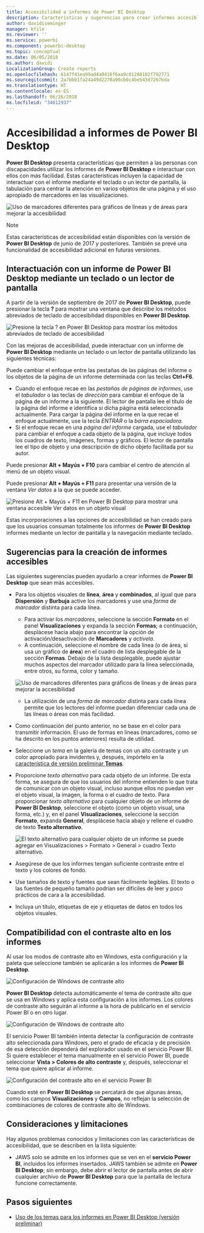 ```yaml
---
title: Accesibilidad a informes de Power BI Desktop
description: Características y sugerencias para crear informes accesibles de Power BI Desktop
author: davidiseminger
manager: kfile
ms.reviewer: ''
ms.service: powerbi
ms.component: powerbi-desktop
ms.topic: conceptual
ms.date: 06/05/2018
ms.author: davidi
LocalizationGroup: Create reports
ms.openlocfilehash: 6147f41ea99ad4a0416f6aa9c01288102f792771
ms.sourcegitcommit: 2a7bbb1fa24a49d2278a90cb0c4be543d7267bda
ms.translationtype: HT
ms.contentlocale: es-ES
ms.lasthandoff: 06/26/2018
ms.locfileid: "34812937"
---
```

# <a name="accessibility-in-power-bi-desktop-reports"></a>Accesibilidad a informes de Power BI Desktop
**Power BI Desktop** presenta características que permiten a las personas con discapacidades utilizar los informes de **Power BI Desktop** e interactuar con ellos con más facilidad. Estas características incluyen la capacidad de interactuar con el informe mediante el teclado o un lector de pantalla, la tabulación para centrar la atención en varios objetos de una página y el uso apropiado de marcadores en las visualizaciones.

![Uso de marcadores diferentes para gráficos de líneas y de áreas para mejorar la accesibilidad](media/desktop-accessibility/accessibility_01.png)

> [!NOTE]
> Estas características de accesibilidad están disponibles con la versión de **Power BI Desktop** de junio de 2017 y posteriores. También se prevé una funcionalidad de accesibilidad adicional en futuras versiones.
> 
> 

## <a name="consuming-a-power-bi-desktop-report-with-a-keyboard-or-screen-reader"></a>Interactuación con un informe de Power BI Desktop mediante un teclado o un lector de pantalla
A partir de la versión de septiembre de 2017 de **Power BI Desktop**, puede presionar la tecla **?** para mostrar una ventana que describe los métodos abreviados de teclado de accesibilidad disponibles en **Power BI Desktop**.

![Presione la tecla ? en Power BI Desktop para mostrar los métodos abreviados de teclado de accesibilidad](media/desktop-accessibility/accessibility_03.png)

Con las mejoras de accesibilidad, puede interactuar con un informe de **Power BI Desktop** mediante un teclado o un lector de pantalla utilizando las siguientes técnicas:

Puede cambiar el enfoque entre las pestañas de las páginas del informe o los objetos de la página de un informe determinada con las teclas **Ctrl+F6**.

* Cuando el enfoque recae en las *pestañas de páginas de informes*, use el *tabulador* o las teclas de *dirección* para cambiar el enfoque de la página de un informe a la siguiente. El lector de pantalla lee el título de la página del informe e identifica si dicha página está seleccionada actualmente. Para cargar la página del informe en la que recae el enfoque actualmente, use la tecla *ENTRAR* o la *barra espaciadora*.
* Si el enfoque recae en una *página del informe* cargada, use el *tabulador* para cambiar el enfoque a cada objeto de la página, que incluye todos los cuadros de texto, imágenes, formas y gráficos. El lector de pantalla lee el tipo de objeto y una descripción de dicho objeto facilitada por su autor. 

Puede presionar **Alt + Mayús + F10** para cambiar el centro de atención al menú de un objeto visual.

Puede presionar **Alt + Mayús + F11** para presentar una versión de la ventana *Ver datos* a la que se puede acceder.

![Presione Alt + Mayús + F11 en Power BI Desktop para mostrar una ventana accesible Ver datos en un objeto visual](media/desktop-accessibility/accessibility_04.png)

Estas incorporaciones a las opciones de accesibilidad se han creado para que los usuarios consuman totalmente los informes de **Power BI Desktop** informes mediante un lector de pantalla y la navegación mediante teclado.

## <a name="tips-for-creating-accessible-reports"></a>Sugerencias para la creación de informes accesibles
Las siguientes sugerencias pueden ayudarlo a crear informes de **Power BI Desktop** que sean más accesibles.

* Para los objetos visuales de **línea**, **área** y **combinados**, al igual que para **Dispersión** y **Burbuja** active los marcadores y use una *forma de marcador* distinta para cada línea.
  
  * Para activar los *marcadores*, seleccione la sección **Formato** en el panel **Visualizaciones** y expanda la sección **Formas**; a continuación, desplácese hacia abajo para encontrar la opción de activación/desactivación de **Marcadores** y *actívela*.
  * A continuación, seleccione el nombre de cada línea (o de área, si usa un gráfico de **área**) en el cuadro de lista desplegable de la sección **Formas**. Debajo de la lista desplegable, puede ajustar muchos aspectos del marcador utilizado para la línea seleccionada, entre otros, su forma, color y tamaño.
  
  ![Uso de marcadores diferentes para gráficos de líneas y de áreas para mejorar la accesibilidad](media/desktop-accessibility/accessibility_01.png)
  
  * La utilización de una *forma de marcador* distinta para cada línea permite que los lectores del informe puedan diferenciar cada una de las líneas o áreas con más facilidad.
* Como continuación del punto anterior, no se base en el color para transmitir información. El uso de formas en líneas (marcadores, como se ha descrito en los puntos anteriores) resulta de utilidad.
* Seleccione un *tema* en la galería de temas con un alto contraste y un color apropiado para invidentes y, después, impórtelo en la [característica de versión preliminar **Temas**](desktop-report-themes.md).
* Proporcione *texto alternativo* para cada objeto de un informe. De esta forma, se asegura de que los usuarios del informe entienden lo que trata de comunicar con un objeto visual, incluso aunque ellos no puedan ver el objeto visual, la imagen, la forma o el cuadro de texto. Para proporcionar *texto alternativo* para cualquier objeto de un informe de **Power BI Desktop**, seleccione el objeto (como un objeto visual, una forma, etc.) y, en el panel **Visualizaciones**, seleccione la sección **Formato**, expanda **General**, desplácese hacia abajo y rellene el cuadro de texto **Texto alternativo**.
  
  ![El texto alternativo para cualquier objeto de un informe se puede agregar en Visualizaciones > Formato > General > cuadro Texto alternativo.](media/desktop-accessibility/accessibility_02.png)
* Asegúrese de que los informes tengan suficiente contraste entre el texto y los colores de fondo.
* Use tamaños de texto y fuentes que sean fácilmente legibles. El texto o las fuentes de pequeño tamaño podrían ser difíciles de leer y poco prácticos de cara a la accesibilidad.
* Incluya un título, etiquetas de eje y etiquetas de datos en todos los objetos visuales.

## <a name="high-contrast-support-for-reports"></a>Compatibilidad con el contraste alto en los informes

Al usar los modos de contraste alto en Windows, esta configuración y la paleta que seleccione también se aplicarán a los informes de **Power BI Desktop**. 

![Configuración de Windows de contraste alto](media/desktop-accessibility/accessibility_05.png)

**Power BI Desktop** detecta automáticamente el tema de contraste alto que se usa en Windows y aplica esta configuración a los informes. Los colores de contraste alto seguirán al informe a la hora de publicarlo en el servicio Power BI o en otro lugar.

![Configuración de Windows de contraste alto](media/desktop-accessibility/accessibility_05b.png)

El servicio Power BI también intenta detectar la configuración de contraste alto seleccionada para Windows, pero el grado de eficacia y de precisión de esa detección dependerá del explorador usado en el servicio Power BI. Si quiere establecer el tema manualmente en el servicio Power BI, puede seleccionar **Vista > Colores de alto contraste** y, después, seleccionar el tema que quiere aplicar al informe.

![Configuración del contraste alto en el servicio Power BI](media/desktop-accessibility/accessibility_06.png)

Cuando esté en **Power BI Desktop** se percatará de que algunas áreas, como los campos **Visualizaciones** y **Campos**, no reflejan la selección de combinaciones de colores de contraste alto de Windows.


## <a name="considerations-and-limitations"></a>Consideraciones y limitaciones
Hay algunos problemas conocidos y limitaciones con las características de accesibilidad, que se describen en la lista siguiente:

* JAWS solo se admite en los informes que se ven en el **servicio Power BI**, incluidos los informes insertados. JAWS también se admite en **Power BI Desktop**; sin embargo, debe abrir el lector de pantalla antes de abrir cualquier archivo de **Power BI Desktop** para que la pantalla de lectura funcione correctamente.

## <a name="next-steps"></a>Pasos siguientes
* [Uso de los temas para los informes en Power BI Desktop (versión preliminar)](desktop-report-themes.md)

